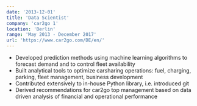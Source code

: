 ```yaml
---
date: '2013-12-01'
title: 'Data Scientist'
company: 'car2go 1'
location: 'Berlin'
range: 'May 2013 - December 2017'
url: 'https://www.car2go.com/DE/en/'
---
```


- Developed prediction methods using machine learning algorithms to forecast demand and to control fleet availability
- Built analytical tools to optimize carsharing operations: fuel, charging, parking, fleet management, business development
- Contributed extensively to in-house Python library, i.e. introduced git
- Derived recommendations for car2go top management based on data driven analysis of financial and operational performance
